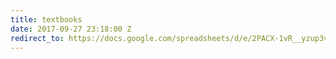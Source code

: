 ```yaml
---
title: textbooks
date: 2017-09-27 23:18:00 Z
redirect_to: https://docs.google.com/spreadsheets/d/e/2PACX-1vR__yzup3vpp_GE_M3GVNvjU2Hk1bNfGV5XiJDVHXW0JKnBxUvq5DHgeKH4O3JGKbqkFc-BZn699VhO/pubhtml
---
```


